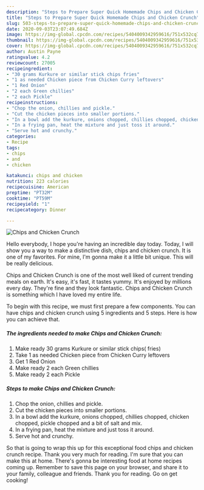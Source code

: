 ```yaml
---
description: "Steps to Prepare Super Quick Homemade Chips and Chicken Crunch"
title: "Steps to Prepare Super Quick Homemade Chips and Chicken Crunch"
slug: 503-steps-to-prepare-super-quick-homemade-chips-and-chicken-crunch
date: 2020-09-03T23:07:49.684Z
image: https://img-global.cpcdn.com/recipes/5404009342959616/751x532cq70/chips-and-chicken-crunch-recipe-main-photo.jpg
thumbnail: https://img-global.cpcdn.com/recipes/5404009342959616/751x532cq70/chips-and-chicken-crunch-recipe-main-photo.jpg
cover: https://img-global.cpcdn.com/recipes/5404009342959616/751x532cq70/chips-and-chicken-crunch-recipe-main-photo.jpg
author: Austin Payne
ratingvalue: 4.2
reviewcount: 27005
recipeingredient:
- "30 grams Kurkure or similar stick chips fries"
- "1 as needed Chicken piece from Chicken Curry leftovers"
- "1 Red Onion"
- "2 each Green chillies"
- "2 each Pickle"
recipeinstructions:
- "Chop the onion, chillies and pickle."
- "Cut the chicken pieces into smaller portions."
- "In a bowl add the kurkure, onions chopped, chillies chopped, chicken chopped, pickle chopped and a bit of salt and mix."
- "In a frying pan, heat the mixture and just toss it around."
- "Serve hot and crunchy."
categories:
- Recipe
tags:
- chips
- and
- chicken

katakunci: chips and chicken 
nutrition: 223 calories
recipecuisine: American
preptime: "PT32M"
cooktime: "PT59M"
recipeyield: "1"
recipecategory: Dinner

---
```



![Chips and Chicken Crunch](https://img-global.cpcdn.com/recipes/5404009342959616/751x532cq70/chips-and-chicken-crunch-recipe-main-photo.jpg)

Hello everybody, I hope you're having an incredible day today. Today, I will show you a way to make a distinctive dish, chips and chicken crunch. It is one of my favorites. For mine, I'm gonna make it a little bit unique. This will be really delicious.



Chips and Chicken Crunch is one of the most well liked of current trending meals on earth. It's easy, it's fast, it tastes yummy. It's enjoyed by millions every day. They're fine and they look fantastic. Chips and Chicken Crunch is something which I have loved my entire life.


To begin with this recipe, we must first prepare a few components. You can have chips and chicken crunch using 5 ingredients and 5 steps. Here is how you can achieve that.

<!--inarticleads1-->

##### The ingredients needed to make Chips and Chicken Crunch:

1. Make ready 30 grams Kurkure or similar stick chips( fries)
1. Take 1 as needed Chicken piece from Chicken Curry leftovers
1. Get 1 Red Onion
1. Make ready 2 each Green chillies
1. Make ready 2 each Pickle




<!--inarticleads2-->

##### Steps to make Chips and Chicken Crunch:

1. Chop the onion, chillies and pickle.
1. Cut the chicken pieces into smaller portions.
1. In a bowl add the kurkure, onions chopped, chillies chopped, chicken chopped, pickle chopped and a bit of salt and mix.
1. In a frying pan, heat the mixture and just toss it around.
1. Serve hot and crunchy.




So that is going to wrap this up for this exceptional food chips and chicken crunch recipe. Thank you very much for reading. I'm sure that you can make this at home. There's gonna be interesting food at home recipes coming up. Remember to save this page on your browser, and share it to your family, colleague and friends. Thank you for reading. Go on get cooking!
